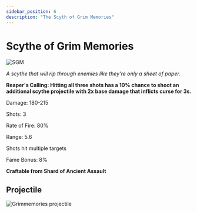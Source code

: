 ```yaml
---
sidebar_position: 6
description: "The Scyth of Grim Memories"
---
```


# Scythe of Grim Memories

![SGM](https://cdn.discordapp.com/attachments/1187552567295758487/1187762826987712633/Scythe_of_Grim_Memories.png?ex=65981155&is=65859c55&hm=25d75071eec23715f7bae44f565edba51929fdfdfd91516ae2fc079c0f38a7a8&)

<i>A scythe that will rip through enemies like they're only a sheet of paper.</i>

**Reaper's Calling: Hitting all three shots has a 10% chance to shoot an additional scythe projectile with 2x base damage that inflicts curse for 3s.**

Damage: 180-215

Shots: 3

Rate of Fire: 80%

Range: 5.6

Shots hit multiple targets

Fame Bonus: 8%

**Craftable from Shard of Ancient Assault**

## Projectile

![Grimmemories projectile](https://cdn.discordapp.com/attachments/1160376179996496013/1170947234175647836/grimmemories.gif?ex=65924397&is=657fce97&hm=cee8cc5b675d1781289c441de9380d741bfde5520904516b57f1295c7c609499&)
